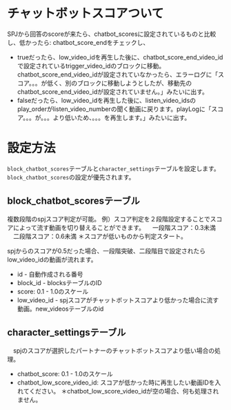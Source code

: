# チャットボットスコアついて
SPJから回答のscoreが来たら、chatbot_scoresに設定されているものと比較し、低かったら:
chatbot_score_endをチェックし、
- trueだったら、low_video_idを再生した後に、chatbot_score_end_video_idで設定されているtrigger_video_idのブロックに移動。
chatbot_score_end_video_idが設定されていなかったら、エラーログに「スコア。。。が低く、別のブロックに移動しようとしたが、移動先のchatbot_score_end_video_idが設定されていません。」みたいに出す。
- falseだったら、low_video_idを再生した後に、listen_video_idsのplay_orderがlisten_video_numberの聞く動画に戻ります。playLogに「スコア。。。が。。。より低いため、。。。を再生します。」みたいに出す。


# 設定方法
`block_chatbot_scores`テーブルと`character_settings`テーブルを設定します。`block_chatbot_scores`の設定が優先されます。
## block_chatbot_scoresテーブル
複数段階のspjスコア判定が可能。
 例）スコア判定を２段階設定することでスコアによって流す動画を切り替えることができます。
 　一段階スコア：0.3未満
 　二段階スコア：0.6未満
＊スコアが低いものから判定スタート。
   
  spjからのスコアが0.5だった場合、一段階突破、二段階目で設定されたらlow_video_idの動画が流れます。
  
* id - 自動作成される番号
* block_id - blocksテーブルのID
* score: 0.1 - 1.0のスケール
* low_video_id - spjスコアがチャットボットスコアより低かった場合に流す動画。new_videosテーブルのid

## character_settingsテーブル
　spjのスコアが選択したパートナーのチャットボットスコアより低い場合の処理。

* chatbot_score: 0.1 - 1.0のスケール
* chatbot_low_score_video_id: スコアが低かった時に再生したい動画IDを入れてください。
＊chatbot_low_score_video_idが空の場合、何も処理されません。

